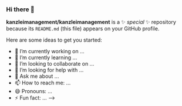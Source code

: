 ### Hi there 👋

<!--
- 🔭 I’m currently working on - improving and developing management in a midsized tax consulting company in Germany.
- 🌱 I’m currently learning - to become a church musician in my free time. Learning to play the organ feels like boiling your brain.
- 👯 I’m looking to collaborate on developing concepts, talking about them and of course having fun with young professionals from tax consulting in Germany.
- 🤔 I’m looking for help with making this github look smarter.
- 💬 Ask me about socialogical concepts of human behaviour in organizations - I can talk about it all night long.
- 📫 How to reach me: info@kanzleimanagement.io
- 😄 Pronouns: she/her...
- ⚡ Fun fact: I never stopped being a girl from the northern part of Germany. My best loved breakfast ist Karrysild (Hering from Denmark in Curry Sauce) with black bread and a coffee.
-->
**kanzleimanagement/kanzleimanagement** is a ✨ _special_ ✨ repository because its `README.md` (this file) appears on your GitHub profile.

Here are some ideas to get you started:

- 🔭 I’m currently working on ...
- 🌱 I’m currently learning ...
- 👯 I’m looking to collaborate on ...
- 🤔 I’m looking for help with ...
- 💬 Ask me about ...
- 📫 How to reach me: ...
- 😄 Pronouns: ...
- ⚡ Fun fact: ...
-->
